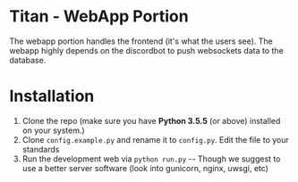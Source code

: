 # Titan - WebApp Portion
The webapp portion handles the frontend (it's what the users see). The webapp highly depends on the discordbot to push websockets data to the database.

# Installation
1. Clone the repo (make sure you have **Python 3.5.5** (or above) installed on your system.)
2. Clone `config.example.py` and rename it to `config.py`. Edit the file to your standards
3. Run the development web via `python run.py` -- Though we suggest to use a better server software (look into gunicorn, nginx, uwsgi, etc)